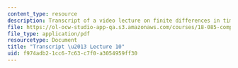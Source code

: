 ```yaml
---
content_type: resource
description: Transcript of a video lecture on finite differences in time.
file: https://ol-ocw-studio-app-qa.s3.amazonaws.com/courses/18-085-computational-science-and-engineering-i-fall-2008/f974adb21cc67c63c7f0a3054959ff30_18-085F08-L10.pdf
file_type: application/pdf
resourcetype: Document
title: "Transcript \u2013 Lecture 10"
uid: f974adb2-1cc6-7c63-c7f0-a3054959ff30
---
```

